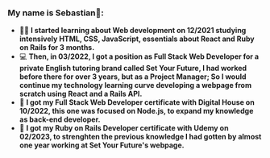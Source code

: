 ### My name is Sebastian👋:

- 👨‍💻 **I started learning about Web development on 12/2021 studying intensively HTML, CSS, JavaScript, essentials about React and Ruby on Rails for 3 months.**
- 💻 **Then, in 03/2022, I got a position as Full Stack Web Developer for a private English tutoring brand called Set Your Future, I had worked before there for over 3 years, but as a Project Manager; So I would continue my technology learning curve developing a webpage from scratch using React and a Rails API.**
- 🏁 **I got my Full Stack Web Developer certificate with Digital House on 10/2022, this one was focused on Node.js, to expand my knowledge as back-end developer.**
- 🏁 **I got my Ruby on Rails Developer certificate with Udemy on 02/2023, to strenghten the previous knowledge I had gotten by almost one year working at Set Your Future's webpage.**
